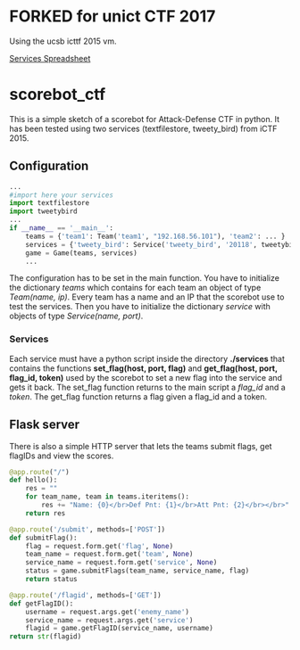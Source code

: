 # FORKED for unict CTF 2017

Using the ucsb icttf 2015 vm.

[Services Spreadsheet](https://docs.google.com/spreadsheets/d/1neJixO6zLH3hMt0TSZnZKl6QOM6abev77Lt18J0X3dU/edit?usp=sharing)

# scorebot_ctf
This is a simple sketch of a scorebot for Attack-Defense CTF in python.
It has been tested using two services (textfilestore, tweety_bird) from iCTF 2015.

## Configuration
```python
...
#import here your services
import textfilestore
import tweetybird
...
if __name__ == '__main__':
	teams = {'team1': Team('team1', "192.168.56.101"), 'team2': ... }
	services = {'tweety_bird': Service('tweety_bird', '20118', tweetybird), 'textfilestore': Service('textfilestore', '20093', textfilestore)}
	game = Game(teams, services)
	...
```
The configuration has to be set in the main function.
You have to initialize the dictionary *teams* which contains for each team an object of type *Team(name, ip)*.
Every team has a name and an IP that the scorebot use to test the services.
Then you have to initialize the dictionary *service* with objects of type *Service(name, port)*.

### Services
Each service must have a python script inside the directory **./services** that contains the functions **set_flag(host, port, flag)** and **get_flag(host, port, flag_id, token)** used by the scorebot to set a new flag into the service and gets it back. The set_flag function returns to the main script a *flag_id* and a *token*. The get_flag function returns a flag given a flag_id and a token.

## Flask server
There is also a simple HTTP server that lets the teams submit flags, get flagIDs and view the scores.

```python
@app.route("/")
def hello():
	res = ""
	for team_name, team in teams.iteritems():
		res += "Name: {0}</br>Def Pnt: {1}</br>Att Pnt: {2}</br></br>".format(team_name, team.def_score, team.att_score)
	return res

@app.route('/submit', methods=['POST'])
def submitFlag():
	flag = request.form.get('flag', None)
	team_name = request.form.get('team', None)
	service_name = request.form.get('service', None)
	status = game.submitFlags(team_name, service_name, flag)
	return status

@app.route('/flagid', methods=['GET'])
def getFlagID():
	username = request.args.get('enemy_name')
	service_name = request.args.get('service')
	flagid = game.getFlagID(service_name, username)
return str(flagid)
```
